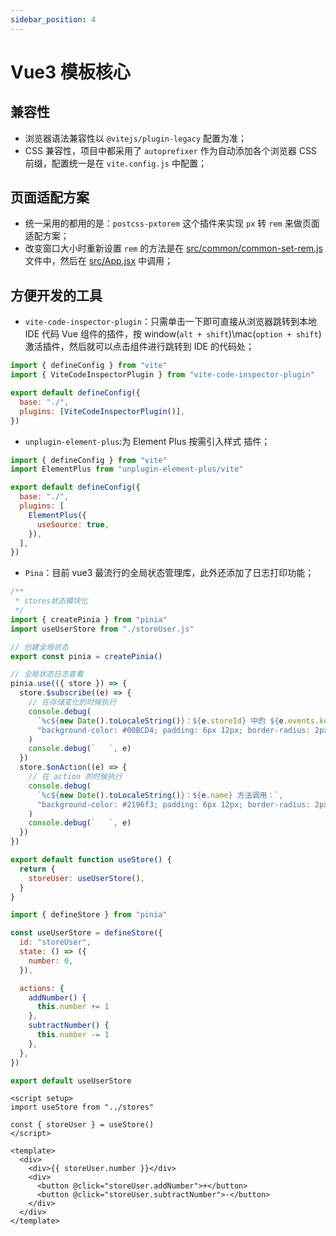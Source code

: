 ```yaml
---
sidebar_position: 4
---
```


# Vue3 模板核心

## 兼容性

- 浏览器语法兼容性以 `@vitejs/plugin-legacy` 配置为准；
- CSS 兼容性，项目中都采用了 `autoprefixer` 作为自动添加各个浏览器 CSS 前缀，配置统一是在 `vite.config.js` 中配置；

## 页面适配方案

- 统一采用的都用的是：`postcss-pxtorem` 这个插件来实现 `px` 转 `rem` 来做页面适配方案；
- 改变窗口大小时重新设置 `rem` 的方法是在 [src/common/common-set-rem.js](https://gitee.com/whyfail/vite_react_init/blob/master/src/common/common-set-rem.js) 文件中，然后在 [src/App.jsx](https://gitee.com/whyfail/vite_react_init/blob/master/src/App.jsx) 中调用；

## 方便开发的工具

- `vite-code-inspector-plugin`：只需单击一下即可直接从浏览器跳转到本地 IDE 代码 Vue 组件的插件，按 window(`alt + shift`)\mac(`option + shift`) 激活插件，然后就可以点击组件进行跳转到 IDE 的代码处；

```js
import { defineConfig } from "vite"
import { ViteCodeInspectorPlugin } from "vite-code-inspector-plugin"

export default defineConfig({
  base: "./",
  plugins: [ViteCodeInspectorPlugin()],
})
```

- `unplugin-element-plus`:为 Element Plus 按需引入样式 插件；

```js
import { defineConfig } from "vite"
import ElementPlus from "unplugin-element-plus/vite"

export default defineConfig({
  base: "./",
  plugins: [
    ElementPlus({
      useSource: true,
    }),
  ],
})
```

- `Pina`：目前 vue3 最流行的全局状态管理库，此外还添加了日志打印功能；

```js
/**
 * stores状态模块化
 */
import { createPinia } from "pinia"
import useUserStore from "./storeUser.js"

// 创建全局状态
export const pinia = createPinia()

// 全局状态日志查看
pinia.use(({ store }) => {
  store.$subscribe((e) => {
    // 在存储变化的时候执行
    console.debug(
      `%c${new Date().toLocaleString()}：${e.storeId} 中的 ${e.events.key}状态改变：`,
      "background-color: #00BCD4; padding: 6px 12px; border-radius: 2px; font-size: 14px; color: #fff; font-weight: 600;"
    )
    console.debug(`   `, e)
  })
  store.$onAction((e) => {
    // 在 action 的时候执行
    console.debug(
      `%c${new Date().toLocaleString()}：${e.name} 方法调用：`,
      "background-color: #2196f3; padding: 6px 12px; border-radius: 2px; font-size: 14px; color: #fff; font-weight: 600;"
    )
    console.debug(`   `, e)
  })
})

export default function useStore() {
  return {
    storeUser: useUserStore(),
  }
}
```

```js
import { defineStore } from "pinia"

const useUserStore = defineStore({
  id: "storeUser",
  state: () => ({
    number: 0,
  }),

  actions: {
    addNumber() {
      this.number += 1
    },
    subtractNumber() {
      this.number -= 1
    },
  },
})

export default useUserStore
```

```vue
<script setup>
import useStore from "../stores"

const { storeUser } = useStore()
</script>

<template>
  <div>
    <div>{{ storeUser.number }}</div>
    <div>
      <button @click="storeUser.addNumber">+</button>
      <button @click="storeUser.subtractNumber">-</button>
    </div>
  </div>
</template>
```
